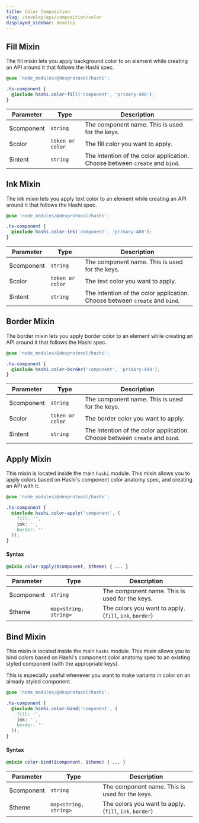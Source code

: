 ```yaml
---
title: Color Composition
slug: /develop/api/composition/color
displayed_sidebar: develop
---
```

## Fill Mixin
The fill mixin lets you apply background color to an element while creating an API around it that follows the Hashi spec.

```scss
@use 'node_modules/@devprotocol/hashi';

.hs-component {
  @include hashi.color-fill('component', 'primary-400');
}
```

| Parameter  | Type             | Description                                                                 |
|------------|------------------|-----------------------------------------------------------------------------|
| $component | `string`         | The component name. This is used for the keys.                              |
| $color     | `token or color` | The fill color you want to apply.                                           |
| $intent    | `string`         | The intention of the color application. Choose between `create` and `bind`. |

## Ink Mixin
The ink mixin lets you apply text color to an element while creating an API around it that follows the Hashi spec.

```scss
@use 'node_modules/@devprotocol/hashi';

.hs-component {
  @include hashi.color-ink('component', 'primary-400');
}
```

| Parameter  | Type             | Description                                                                 |
|------------|------------------|-----------------------------------------------------------------------------|
| $component | `string`         | The component name. This is used for the keys.                              |
| $color     | `token or color` | The text color you want to apply.                                           |
| $intent    | `string`         | The intention of the color application. Choose between `create` and `bind`. |

## Border Mixin
The border mixin lets you apply border color to an element while creating an API around it that follows the Hashi spec.

```scss
@use 'node_modules/@devprotocol/hashi';

.hs-component {
  @include hashi.color-border('component', 'primary-400');
}
```

| Parameter  | Type             | Description                                                                 |
|------------|------------------|-----------------------------------------------------------------------------|
| $component | `string`         | The component name. This is used for the keys.                              |
| $color     | `token or color` | The border color you want to apply.                                         |
| $intent    | `string`         | The intention of the color application. Choose between `create` and `bind`. |

## Apply Mixin
This mixin is located inside the main `hashi` module. This mixin allows you to apply colors based on Hashi's component color anatomy spec, and creating an API with it.

```scss
@use 'node_modules/@devprotocol/hashi';

.hs-component {
  @include hashi.color-apply('component', (
    fill: '',
    ink: '',
    border: ''
  ));
}
```

#### Syntax
```scss
@mixin color-apply($component, $theme) { ... }
```
| Parameter  | Type                  | Description                                             |
|------------|-----------------------|---------------------------------------------------------|
| $component | `string`              | The component name. This is used for the keys.          |
| $theme     | `map<string, string>` | The colors you want to apply. (`fill`, `ink`, `border`) |

## Bind Mixin
This mixin is located inside the main `hashi` module. This mixin allows you to bind colors based on Hashi's component color anatomy spec to an existing styled component (with the appropriate keys).

This is especially useful whenever you want to make variants in color on an already styled component.

```scss
@use 'node_modules/@devprotocol/hashi';

.hs-component {
  @include hashi.color-bind('component', (
    fill: '',
    ink: '',
    border: ''
  ));
}
```

#### Syntax
```scss
@mixin color-bind($component, $theme) { ... }
```
| Parameter  | Type                  | Description                                             |
|------------|-----------------------|---------------------------------------------------------|
| $component | `string`              | The component name. This is used for the keys.          |
| $theme     | `map<string, string>` | The colors you want to apply. (`fill`, `ink`, `border`) |